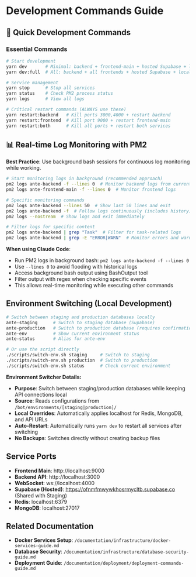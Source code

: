 # Development Commands Guide

## 🚀 Quick Development Commands

### Essential Commands
```bash
# Start development
yarn dev       # Minimal: backend + frontend-main + hosted Supabase + local Redis/MongoDB
yarn dev:full  # All: backend + all frontends + hosted Supabase + local Redis/MongoDB

# Service management
yarn stop      # Stop all services
yarn status    # Check PM2 process status
yarn logs      # View all logs

# Critical restart commands (ALWAYS use these)
yarn restart:backend   # Kill ports 3000,4000 + restart backend
yarn restart:frontend  # Kill port 9000 + restart frontend-main
yarn restart:both      # Kill all ports + restart both services
```

## 📊 Real-time Log Monitoring with PM2
**Best Practice**: Use background bash sessions for continuous log monitoring while working.

```bash
# Start monitoring logs in background (recommended approach)
pm2 logs ante-backend -f --lines 0  # Monitor backend logs from current point forward
pm2 logs ante-frontend-main -f --lines 0  # Monitor frontend logs

# Specific monitoring commands
pm2 logs ante-backend --lines 50  # Show last 50 lines and exit
pm2 logs ante-backend -f  # Follow logs continuously (includes history)
pm2 logs --nostream  # Show logs and exit immediately

# Filter logs for specific content
pm2 logs ante-backend | grep "Task"  # Filter for task-related logs
pm2 logs ante-backend | grep -E "ERROR|WARN"  # Monitor errors and warnings
```

**When using Claude Code**:
- Run PM2 logs in background bash: `pm2 logs ante-backend -f --lines 0`
- Use `--lines 0` to avoid flooding with historical logs
- Access background bash output using BashOutput tool
- Filter output with regex when checking specific events
- This allows real-time monitoring while executing other commands

## Environment Switching (Local Development)
```bash
# Switch between staging and production databases locally
ante-staging      # Switch to staging database (Supabase)
ante-production   # Switch to production database (requires confirmation)
ante-env          # Show current environment status
ante-status       # Alias for ante-env

# Or use the script directly
./scripts/switch-env.sh staging     # Switch to staging
./scripts/switch-env.sh production  # Switch to production
./scripts/switch-env.sh status      # Check current environment
```

**Environment Switcher Details:**
- **Purpose**: Switch between staging/production databases while keeping API connections local
- **Source**: Reads configurations from `/bot/environments/[staging|production]/`
- **Local Overrides**: Automatically applies localhost for Redis, MongoDB, and API URLs
- **Auto-Restart**: Automatically runs `yarn dev` to restart all services after switching
- **No Backups**: Switches directly without creating backup files

## Service Ports
- **Frontend Main**: http://localhost:9000
- **Backend API**: http://localhost:3000
- **WebSocket**: ws://localhost:4000
- **Supabase (Hosted)**: https://ofnmfmwywkhosrmycltb.supabase.co (Shared with Staging)
- **Redis**: localhost:6379
- **MongoDB**: localhost:27017

## Related Documentation
- **Docker Services Setup**: `/documentation/infrastructure/docker-services-guide.md`
- **Database Security**: `/documentation/infrastructure/database-security-guide.md`
- **Deployment Guide**: `/documentation/deployment/deployment-commands-guide.md`
